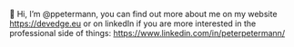 👋 Hi, I’m @ppetermann, you can find out more about me on my website https://devedge.eu or on linkedIn if you are more interested in the professional side of things: https://www.linkedin.com/in/peterpetermann/


